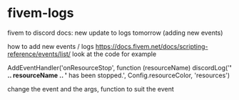 # fivem-logs
fivem to discord 
docs:
new update to logs tomorrow (adding new events)

how to add new events / logs
https://docs.fivem.net/docs/scripting-reference/events/list/
look at the code for example

AddEventHandler('onResourceStop', function (resourceName)
    discordLog('**' .. resourceName .. '** has been stopped.', Config.resourceColor, 'resources')

change the event and the args, function to suit the event
